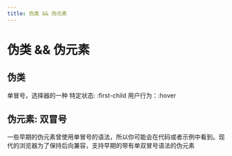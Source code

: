 ```yaml
---
title: 伪类 && 伪元素
---
```


# 伪类 && 伪元素

## 伪类

单冒号，选择器的一种
特定状态: :first-child
用户行为：:hover

## 伪元素: 双冒号

一些早期的伪元素曾使用单冒号的语法，所以你可能会在代码或者示例中看到。现代的浏览器为了保持后向兼容，支持早期的带有单双冒号语法的伪元素
